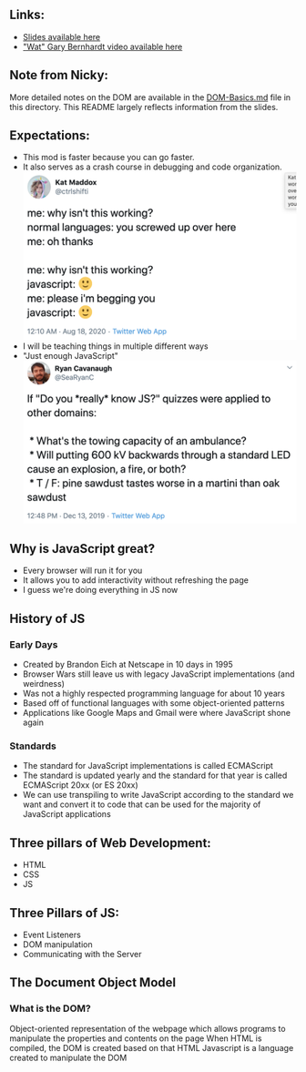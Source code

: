 ## Links:
* [Slides available here](https://docs.google.com/presentation/d/1EaHFVLpQbl3xGxsySenoWBRGCuXN3-CgKpwONx1PpzE/edit?usp=sharing)
* ["Wat" Gary Bernhardt video available here](https://www.destroyallsoftware.com/talks/wat)

## Note from Nicky:
More detailed notes on the DOM are available in the [DOM-Basics.md](./DOM-Basics.md) file in this directory. This README largely reflects information from the slides.

## Expectations:
* This mod is faster because you can go faster.
* It also serves as a crash course in debugging and code organization.
![Debugging In Javascript](assets/Debugging.png)
* I will be teaching things in multiple different ways
* "Just enough JavaScript"
![Do You Know JS](assets/knowJS.png)

## Why is JavaScript great?
* Every browser will run it for you
* It allows you to add interactivity without refreshing the page
* I guess we're doing everything in JS now

## History of JS

### Early Days
* Created by Brandon Eich at Netscape in 10 days in 1995
* Browser Wars still leave us with legacy JavaScript implementations (and weirdness)
* Was not a highly respected programming language for about 10 years
* Based off of functional languages with some object-oriented patterns
* Applications like Google Maps and Gmail were where JavaScript shone again

### Standards
* The standard for JavaScript implementations is called ECMAScript
* The standard is updated yearly and the standard for that year is called ECMAScript 20xx (or ES 20xx)
* We can use transpiling to write JavaScript according to the standard we want and convert it to code that can be used for the majority of JavaScript applications


## Three pillars of Web Development:
* HTML
* CSS
* JS

## Three Pillars of JS:
* Event Listeners
* DOM manipulation
* Communicating with the Server

## The Document Object Model

### What is the DOM?
Object-oriented representation of the webpage which allows programs to manipulate the properties and contents on the page
When HTML is compiled, the DOM is created based on that HTML
Javascript is a language created to manipulate the DOM
